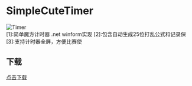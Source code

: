 # SimpleCuteTimer

![Timer](https://raw.githubusercontent.com/homchou/SimpleCuteTimer/master/D2.ico)  
[1]:简单魔方计时器 .net winform实现
[2]:包含自动生成25位打乱公式和记录保
[3]:支持计时器全屏，方便比赛使


## 下载
[点击下载](https://github.com/homchou/SimpleCuteTimer/blob/master/bin/Debug/SimpleCuteTimer.exe?raw=true)
